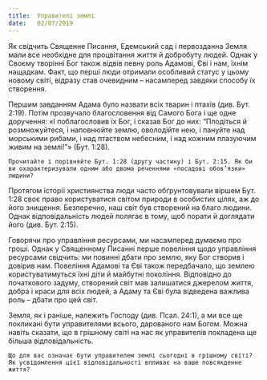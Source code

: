```yaml
---
title:  Управителі землі
date:   02/07/2019
---
```


Як свідчить Священне Писання, Едемський сад і перво­зданна Земля мали все необхідне для процвітання життя й добробуту людей. Однак у Своєму творінні Бог також відвів певну роль Адамові, Єві і нам, їхнім нащадкам. Факт, що перші люди отримали особливий статус у цьому новому світі, відразу став очевидним – насамперед завдяки способу їх створення.

Першим завданням Адама було назвати всіх тварин і птахів (див. Бут. 2:19). Потім прозвучало благословення від Самого Бога і ще одне доручення: «І поблагословив їх Бог, і сказав Бог до них: “Плодіться й розмножуйтеся, і наповнюйте землю, оволодійте нею, і пануйте над морськими рибами, і над птаством небесним, і над кожним плазуючим живим на землі!”» (Бут. 1:28).

`Прочитайте і порівняйте Бут. 1:28 (другу частину) і Бут. 2:15. Як би ви охарактеризували одним або двома реченнями «посадові обов’язки» людини?`

Протягом історії християнства люди часто обґрунтовували віршем Бут. 1:28 своє право користуватися світом природи в особистих цілях, аж до його знищення. Безперечно, наш світ був створений на благо людини. Однак відповідальність людей полягає в тому, щоб порати й доглядати його (див. Бут. 2:15).

Говорячи про управління ресурсами, ми насамперед думаємо про гроші. Однак у Священному Писанні перше повеління щодо управління ресурсами свідчить: ми повинні дбати про землю, яку Бог створив і довірив нам. Повеління Адамові та Єві також передбачало, що землею користуватимуться їхні діти й майбутні покоління. Відповідно до початкового задуму, створений світ мав залишатися джерелом життя, добра і краси для всіх людей, а Адаму та Єві була відведена важлива роль – дбати про цей світ.

Земля, як і раніше, належить Господу (див. Псал. 24:1), а ми все ще покликані бути управителями всього, дарованого нам Богом. Можна навіть сказати, що в грішному світі на нас як управителів покладена ще більша відповідальність.

`Що для вас означає бути управителем землі сьогодні в грішному світі? Як усвідомлення цієї відповідальності впливає на ваше повсякденне життя?`
